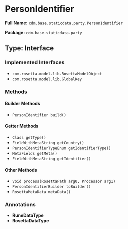 # PersonIdentifier

**Full Name:** `cdm.base.staticdata.party.PersonIdentifier`

**Package:** `cdm.base.staticdata.party`

## Type: Interface

### Implemented Interfaces

- `com.rosetta.model.lib.RosettaModelObject`
- `com.rosetta.model.lib.GlobalKey`

### Methods

#### Builder Methods

- `PersonIdentifier build()`

#### Getter Methods

- `Class getType()`
- `FieldWithMetaString getCountry()`
- `PersonIdentifierTypeEnum getIdentifierType()`
- `MetaFields getMeta()`
- `FieldWithMetaString getIdentifier()`

#### Other Methods

- `void process(RosettaPath arg0, Processor arg1)`
- `PersonIdentifierBuilder toBuilder()`
- `RosettaMetaData metaData()`

### Annotations

- **RuneDataType**
- **RosettaDataType**

